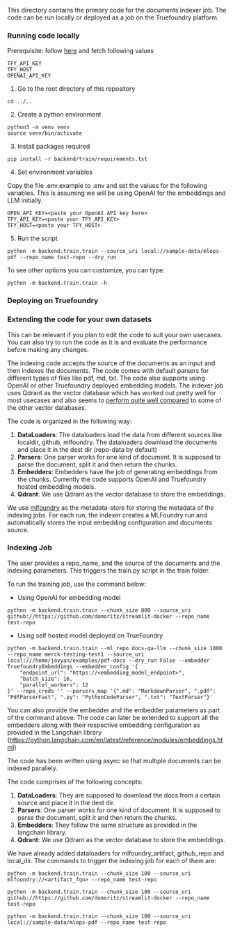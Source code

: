 This directory contains the primary code for the documents indexer job. The code can be run locally or deployed
as a job on the Truefoundry platform.

### Running code locally

Prerequisite: follow [here](../../GETTING_STARTED.md) and fetch following values

```
TFY_API_KEY
TFY_HOST
OPENAI_API_KEY
```

1. Go to the root directory of this repository

```
cd ../..
```

2. Create a python environment

```
python3 -m venv venv
source venv/bin/activate
```

3. Install packages required

```
pip install -r backend/train/requirements.txt
```

4. Set environment variables

Copy the file .env.example to .env and set the values for the following variables. This is assuming we will be using OpenAI for the embeddings and LLM initially.

```
OPEN_API_KEY=<paste your OpenAI API key here>
TFY_API_KEY=<paste your TFY_API_KEY>
TFY_HOST=<paste your TFY_HOST>
```

5. Run the script

```
python -m backend.train.train --source_uri local://sample-data/mlops-pdf --repo_name test-repo --dry_run
```

To see other options you can customize, you can type:

```
python -m backend.train.train -h
```

### Deploying on Truefoundry

### Extending the code for your own datasets

This can be relevant if you plan to edit the code to suit your own usecases. You can also try to run the
code as it is and evaluate the performance before making any changes.

The indexing code accepts the source of the documents as an input and then indexes the documents. The code comes with default parsers for different types of files like pdf, md, txt. The code also supports using OpenAI or other
Truefoundry deployed embedding models. The indexer job uses Qdrant as the vector database which has worked out pretty well for most usecases and also seems to [perform quite well compared](https://qdrant.tech/benchmarks/?gad=1&gclid=CjwKCAjwzo2mBhAUEiwAf7wjkiDRHpZK4sUynT1JQqwyDWO48q_0P1rWaXdh2IpAXqFRLAEpd4KO4RoCq1sQAvD_BwE) to some of the other vector databases.

The code is organized in the following way:

1. **DataLoaders**: The dataloaders load the data from different sources like localdir, github, mlfoundry. The dataloaders download the documents and place it in the dest dir (repo-data by default)
2. **Parsers**: One parser works for one kind of document. It is supposed to parse the document, split it and then return the chunks.
3. **Embedders**: Embedders have the job of generating embeddings from the chunks. Currently the code supports OpenAI and Truefoundry hosted embedding models.
4. **Qdrant**: We use Qdrant as the vector database to store the embeddings.

We use [mlfoundry](https://docs.truefoundry.com/docs/ml-repo-quickstart) as the metadata-store for storing the metadata of the indexing jobs. For each run, the indexer creates a MLFoundry run and automatically stores the input embedding configuration and documents source.

### Indexing Job

The user provides a repo_name, and the source of the documents and the indexing parameters. This triggers the train.py script in the train folder.

To run the training job, use the command below:

- Using OpenAI for embedding model

```
python -m backend.train.train --chunk_size 800 --source_uri github://https://github.com/domoritz/streamlit-docker --repo_name test-repo
```

- Using self hosted model deployed on TrueFoundry

```
python -m backend.train.train --ml_repo docs-qa-llm --chunk_size 1000 --repo_name merck-testing-test1 --source_uri local:///home/jovyan/examples/pdf-docs --dry_run False --embedder TruefoundryEmbeddings --embedder_config '{
    "endpoint_url": "https://<embedding_model_endpoint>",
    "batch_size": 16,
    "parallel_workers": 12
}' --repo_creds '' --parsers_map '{".md": "MarkdownParser", ".pdf": "PdfParserFast", ".py": "PythonCodeParser", ".txt": "TextParser"}'
```

You can also provide the embedder and the embedder parameters as part of the command above. The code can later be extended to support all the embedders along with their respective embedding configuration as provided in the Langchain library (https://python.langchain.com/en/latest/reference/modules/embeddings.html)

The code has been written using async so that multiple documents can be indexed parallely.

The code comprises of the following concepts:

1. **DataLoaders**: They are supposed to download the docs from a certain source and place it in the dest dir.
2. **Parsers**: One parser works for one kind of document. It is supposed to parse the document, split it and then return the chunks.
3. **Embedders**: They follow the same structure as provided in the langchain library.
4. **Qdrant**: We use Qdrant as the vector database to store the embeddings.

We have already added dataloaders for mlfoundry_artifact, github_repo and local_dir. The commands to trigger the indexing job for each of them are:

```
python -m backend.train.train --chunk_size 100 --source_uri mlfoundry://<artifact_fqn> --repo_name test-repo
```

```
python -m backend.train.train --chunk_size 100 --source_uri github://https://github.com/domoritz/streamlit-docker --repo_name test-repo
```

```
python -m backend.train.train --chunk_size 100 --source_uri local://sample-data/mlops-pdf --repo_name test-repo
```
